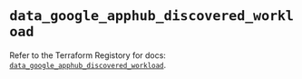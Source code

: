 # `data_google_apphub_discovered_workload`

Refer to the Terraform Registory for docs: [`data_google_apphub_discovered_workload`](https://registry.terraform.io/providers/hashicorp/google-beta/5.26.0/docs/data-sources/google_apphub_discovered_workload).
